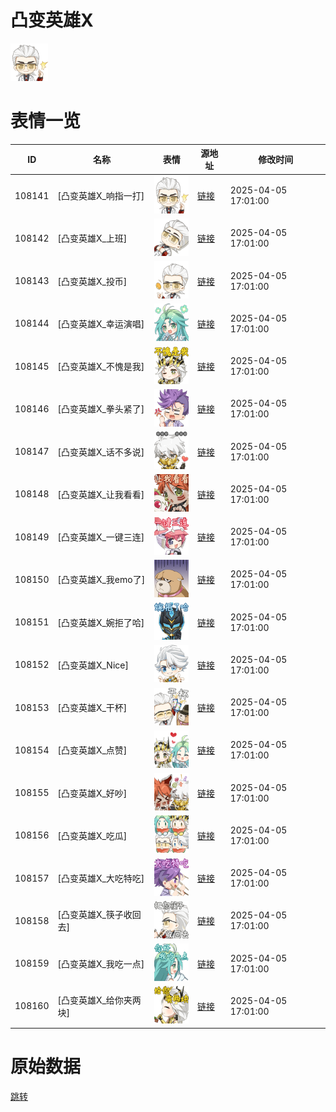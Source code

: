 # 凸变英雄X

<img src="./cover.png" height="60" alt="cover" />

# 表情一览

|ID|名称|表情|源地址|修改时间|
|----|----|----|----|----|
|108141|[凸变英雄X_响指一打]|<img src="./pic/108141_%5B凸变英雄X_响指一打%5D.png" height="60" alt="响指一打"/>|[链接](https://i0.hdslb.com/bfs/garb/4ededf3ab8fa2a9a4edcaa6d58b209322015fedd.png)|2025-04-05 17:01:00|
|108142|[凸变英雄X_上班]|<img src="./pic/108142_%5B凸变英雄X_上班%5D.png" height="60" alt="上班"/>|[链接](https://i0.hdslb.com/bfs/garb/c4676ce86adf508e6f7f21016bf7349f6e10ee9b.png)|2025-04-05 17:01:00|
|108143|[凸变英雄X_投币]|<img src="./pic/108143_%5B凸变英雄X_投币%5D.png" height="60" alt="投币"/>|[链接](https://i0.hdslb.com/bfs/garb/f1be45ea4f1425201e808e67c89e576e438e3a1e.png)|2025-04-05 17:01:00|
|108144|[凸变英雄X_幸运演唱]|<img src="./pic/108144_%5B凸变英雄X_幸运演唱%5D.png" height="60" alt="幸运演唱"/>|[链接](https://i0.hdslb.com/bfs/garb/20edaa4d7154951cae094c66eb11278333c16d4b.png)|2025-04-05 17:01:00|
|108145|[凸变英雄X_不愧是我]|<img src="./pic/108145_%5B凸变英雄X_不愧是我%5D.png" height="60" alt="不愧是我"/>|[链接](https://i0.hdslb.com/bfs/garb/d5d9c0f4f58bd089dfe07286570b6b25fd16458a.png)|2025-04-05 17:01:00|
|108146|[凸变英雄X_拳头紧了]|<img src="./pic/108146_%5B凸变英雄X_拳头紧了%5D.png" height="60" alt="拳头紧了"/>|[链接](https://i0.hdslb.com/bfs/garb/ba58aa7d054d6c32928beb8f38983e8cf8c2a54b.png)|2025-04-05 17:01:00|
|108147|[凸变英雄X_话不多说]|<img src="./pic/108147_%5B凸变英雄X_话不多说%5D.png" height="60" alt="话不多说"/>|[链接](https://i0.hdslb.com/bfs/garb/f8503ced429238964d38e242ed3ae583671d9559.png)|2025-04-05 17:01:00|
|108148|[凸变英雄X_让我看看]|<img src="./pic/108148_%5B凸变英雄X_让我看看%5D.png" height="60" alt="让我看看"/>|[链接](https://i0.hdslb.com/bfs/garb/3c81d716d4a4afd2219bd6852373282bd7a9d9c0.png)|2025-04-05 17:01:00|
|108149|[凸变英雄X_一键三连]|<img src="./pic/108149_%5B凸变英雄X_一键三连%5D.png" height="60" alt="一键三连"/>|[链接](https://i0.hdslb.com/bfs/garb/8a2e619a8e1d059407a11286fbd700e1b5cef936.png)|2025-04-05 17:01:00|
|108150|[凸变英雄X_我emo了]|<img src="./pic/108150_%5B凸变英雄X_我emo了%5D.png" height="60" alt="我emo了"/>|[链接](https://i0.hdslb.com/bfs/garb/948a51c12a04dc784a8ad9a0398221848ce4930a.png)|2025-04-05 17:01:00|
|108151|[凸变英雄X_婉拒了哈]|<img src="./pic/108151_%5B凸变英雄X_婉拒了哈%5D.png" height="60" alt="婉拒了哈"/>|[链接](https://i0.hdslb.com/bfs/garb/e3f22a94a42dbfe6583d2309fdf5399ca70654e0.png)|2025-04-05 17:01:00|
|108152|[凸变英雄X_Nice]|<img src="./pic/108152_%5B凸变英雄X_Nice%5D.png" height="60" alt="Nice"/>|[链接](https://i0.hdslb.com/bfs/garb/442dfd279b34ab6bf2d1a1a54ef402fc1cc769e5.png)|2025-04-05 17:01:00|
|108153|[凸变英雄X_干杯]|<img src="./pic/108153_%5B凸变英雄X_干杯%5D.png" height="60" alt="干杯"/>|[链接](https://i0.hdslb.com/bfs/garb/ffedb840c77047405efdc76b29209e5872cbf921.png)|2025-04-05 17:01:00|
|108154|[凸变英雄X_点赞]|<img src="./pic/108154_%5B凸变英雄X_点赞%5D.png" height="60" alt="点赞"/>|[链接](https://i0.hdslb.com/bfs/garb/c60edeca3b25e6e6046bdae25d9ea05c4db1c15e.png)|2025-04-05 17:01:00|
|108155|[凸变英雄X_好吵]|<img src="./pic/108155_%5B凸变英雄X_好吵%5D.png" height="60" alt="好吵"/>|[链接](https://i0.hdslb.com/bfs/garb/905032482dbb38c751745f6cb9803c9c2cc163c4.png)|2025-04-05 17:01:00|
|108156|[凸变英雄X_吃瓜]|<img src="./pic/108156_%5B凸变英雄X_吃瓜%5D.png" height="60" alt="吃瓜"/>|[链接](https://i0.hdslb.com/bfs/garb/006b29a2f8f2d635b63b36c864d5890a19b69c71.png)|2025-04-05 17:01:00|
|108157|[凸变英雄X_大吃特吃]|<img src="./pic/108157_%5B凸变英雄X_大吃特吃%5D.png" height="60" alt="大吃特吃"/>|[链接](https://i0.hdslb.com/bfs/garb/ba59d56b9a44436b314da3705257d23f18617fa3.png)|2025-04-05 17:01:00|
|108158|[凸变英雄X_筷子收回去]|<img src="./pic/108158_%5B凸变英雄X_筷子收回去%5D.png" height="60" alt="筷子收回去"/>|[链接](https://i0.hdslb.com/bfs/garb/3ea6c29bbf69755fc52aa4f163d3061a6669c1d2.png)|2025-04-05 17:01:00|
|108159|[凸变英雄X_我吃一点]|<img src="./pic/108159_%5B凸变英雄X_我吃一点%5D.png" height="60" alt="我吃一点"/>|[链接](https://i0.hdslb.com/bfs/garb/e4eb9678bc809d1e2b8f16989f8a11341cf6c9b5.png)|2025-04-05 17:01:00|
|108160|[凸变英雄X_给你夹两块]|<img src="./pic/108160_%5B凸变英雄X_给你夹两块%5D.png" height="60" alt="给你夹两块"/>|[链接](https://i0.hdslb.com/bfs/garb/21cb0d0cecdbd21fd2a64b307335b1f628242d99.png)|2025-04-05 17:01:00|

# 原始数据

[跳转](./raw.json)

